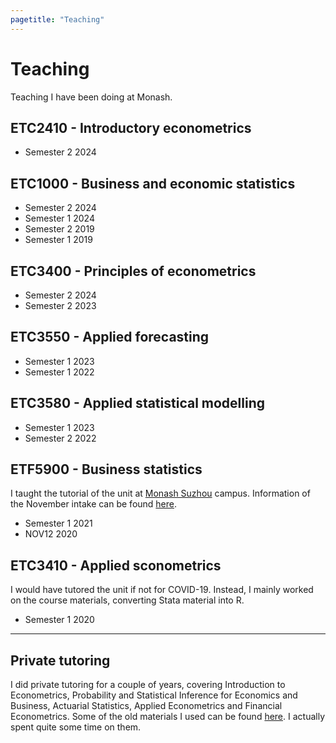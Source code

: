 ```yaml
---
pagetitle: "Teaching"
---
```


# Teaching

Teaching I have been doing at Monash.

## ETC2410 - Introductory econometrics

- Semester 2 2024


## ETC1000 - Business and economic statistics

<!-- [Handbook entry](https://handbook.monash.edu/current/units/ETC1000) -->

- Semester 2 2024
- Semester 1 2024
- Semester 2 2019
- Semester 1 2019


## ETC3400 - Principles of econometrics
<!-- [Handbook entry](https://handbook.monash.edu/current/units/ETC3400) -->

- Semester 2 2024
- Semester 2 2023


## ETC3550 - Applied forecasting
<!-- [Handbook entry](https://handbook.monash.edu/current/units/ETC3550) -->

- Semester 1 2023
- Semester 1 2022


## ETC3580 - Applied statistical modelling
<!-- [Handbook entry](https://handbook.monash.edu/current/units/ETC3580) -->

- Semester 1 2023
- Semester 2 2022


## ETF5900 - Business statistics

I taught the tutorial of the unit at [Monash Suzhou](https://www.monash.edu/suzhou) campus. Information of the November intake can be found [here](https://www.monash.edu/study/nov-intake-2020).

- Semester 1 2021
- NOV12 2020
 

## ETC3410 - Applied sconometrics

I would have tutored the unit if not for COVID-19. Instead, I mainly worked on the course materials, converting Stata material into R. 

- Semester 1 2020

---

## Private tutoring

I did private tutoring for a couple of years, covering Introduction to Econometrics, Probability and Statistical Inference for Economics and Business, Actuarial Statistics, Applied Econometrics and Financial Econometrics. Some of the old materials I used can be found [here](/materials/). I actually spent quite some time on them.